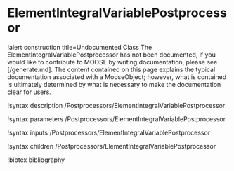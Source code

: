 <!-- MOOSE Documentation Stub: Remove this when content is added. -->

# ElementIntegralVariablePostprocessor

!alert construction title=Undocumented Class
The ElementIntegralVariablePostprocessor has not been documented, if you would like to contribute to MOOSE by
writing documentation, please see [/generate.md]. The content contained on this page explains
the typical documentation associated with a MooseObject; however, what is contained is ultimately
determined by what is necessary to make the documentation clear for users.

!syntax description /Postprocessors/ElementIntegralVariablePostprocessor

!syntax parameters /Postprocessors/ElementIntegralVariablePostprocessor

!syntax inputs /Postprocessors/ElementIntegralVariablePostprocessor

!syntax children /Postprocessors/ElementIntegralVariablePostprocessor

!bibtex bibliography

